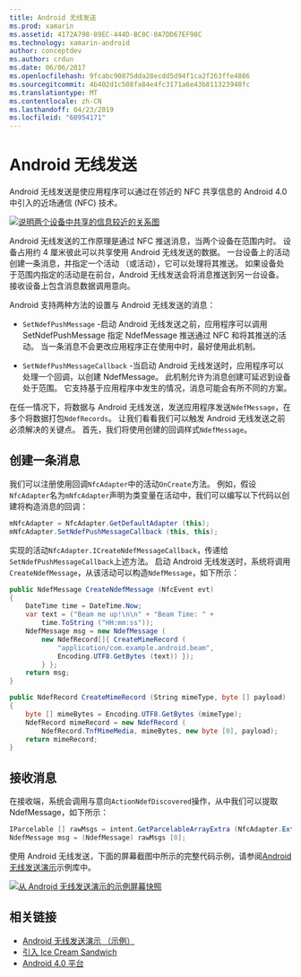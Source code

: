 ```yaml
---
title: Android 无线发送
ms.prod: xamarin
ms.assetid: 4172A798-89EC-444D-BC0C-0A7DD67EF98C
ms.technology: xamarin-android
author: conceptdev
ms.author: crdun
ms.date: 06/06/2017
ms.openlocfilehash: 9fcabc90875dda28ecdd5d94f1ca2f263ffe4886
ms.sourcegitcommit: 4b402d1c508fa84e4fc3171a6e43b811323948fc
ms.translationtype: MT
ms.contentlocale: zh-CN
ms.lasthandoff: 04/23/2019
ms.locfileid: "60954171"
---
```

# <a name="android-beam"></a>Android 无线发送

Android 无线发送是使应用程序可以通过在邻近的 NFC 共享信息的 Android 4.0 中引入的近场通信 (NFC) 技术。

[![说明两个设备中共享的信息较近的关系图](android-beam-images/androidbeam.png)](android-beam-images/androidbeam.png#lightbox)

Android 无线发送的工作原理是通过 NFC 推送消息，当两个设备在范围内时。 设备占用约 4 厘米彼此可以共享使用 Android 无线发送的数据。 一台设备上的活动创建一条消息，并指定一个活动 （或活动），它可以处理将其推送。 如果设备处于范围内指定的活动是在前台，Android 无线发送会将消息推送到另一台设备。 接收设备上包含消息数据调用意向。

Android 支持两种方法的设置与 Android 无线发送的消息：

-   `SetNdefPushMessage` -启动 Android 无线发送之前，应用程序可以调用 SetNdefPushMessage 指定 NdefMessage 推送通过 NFC 和将其推送的活动。 当一条消息不会更改应用程序正在使用中时，最好使用此机制。

-   `SetNdefPushMessageCallback` -当启动 Android 无线发送时，应用程序可以处理一个回调，以创建 NdefMessage。 此机制允许为消息创建可延迟到设备处于范围。 它支持基于应用程序中发生的情况，消息可能会有所不同的方案。


在任一情况下，将数据与 Android 无线发送，发送应用程序发送`NdefMessage`，在多个将数据打包`NdefRecords`。 让我们看看我们可以触发 Android 无线发送之前必须解决的关键点。 首先，我们将使用创建的回调样式`NdefMessage`。


## <a name="creating-a-message"></a>创建一条消息

我们可以注册使用回调`NfcAdapter`中的活动`OnCreate`方法。 例如，假设`NfcAdapter`名为`mNfcAdapter`声明为类变量在活动中，我们可以编写以下代码以创建将构造消息的回调：

```csharp
mNfcAdapter = NfcAdapter.GetDefaultAdapter (this);
mNfcAdapter.SetNdefPushMessageCallback (this, this);
```

实现的活动`NfcAdapter.ICreateNdefMessageCallback`，传递给`SetNdefPushMessageCallback`上述方法。 启动 Android 无线发送时，系统将调用`CreateNdefMessage`，从该活动可以构造`NdefMessage`，如下所示：

```csharp
public NdefMessage CreateNdefMessage (NfcEvent evt)
{
    DateTime time = DateTime.Now;
    var text = ("Beam me up!\n\n" + "Beam Time: " +
        time.ToString ("HH:mm:ss"));
    NdefMessage msg = new NdefMessage (
        new NdefRecord[]{ CreateMimeRecord (
            "application/com.example.android.beam",
            Encoding.UTF8.GetBytes (text)) });
        } };
    return msg;
}

public NdefRecord CreateMimeRecord (String mimeType, byte [] payload)
{
    byte [] mimeBytes = Encoding.UTF8.GetBytes (mimeType);
    NdefRecord mimeRecord = new NdefRecord (
        NdefRecord.TnfMimeMedia, mimeBytes, new byte [0], payload);
    return mimeRecord;
}
```


## <a name="receiving-a-message"></a>接收消息

在接收端，系统会调用与意向`ActionNdefDiscovered`操作，从中我们可以提取 NdefMessage，如下所示：

```csharp
IParcelable [] rawMsgs = intent.GetParcelableArrayExtra (NfcAdapter.ExtraNdefMessages);
NdefMessage msg = (NdefMessage) rawMsgs [0];
```

使用 Android 无线发送，下面的屏幕截图中所示的完整代码示例，请参阅[Android 无线发送演示](https://developer.xamarin.com/samples/monodroid/AndroidBeamDemo/)示例库中。

[![从 Android 无线发送演示的示例屏幕快照](android-beam-images/24.png)](android-beam-images/24.png#lightbox)



## <a name="related-links"></a>相关链接

- [Android 无线发送演示 （示例）](https://developer.xamarin.com/samples/monodroid/AndroidBeamDemo/)
- [引入 Ice Cream Sandwich](http://www.android.com/about/ice-cream-sandwich/)
- [Android 4.0 平台](https://developer.android.com/sdk/android-4.0.html)
